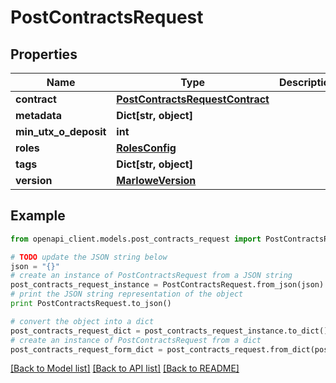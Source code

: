 # PostContractsRequest


## Properties
Name | Type | Description | Notes
------------ | ------------- | ------------- | -------------
**contract** | [**PostContractsRequestContract**](PostContractsRequestContract.md) |  | 
**metadata** | **Dict[str, object]** |  | 
**min_utx_o_deposit** | **int** |  | [optional] 
**roles** | [**RolesConfig**](RolesConfig.md) |  | [optional] 
**tags** | **Dict[str, object]** |  | 
**version** | [**MarloweVersion**](MarloweVersion.md) |  | 

## Example

```python
from openapi_client.models.post_contracts_request import PostContractsRequest

# TODO update the JSON string below
json = "{}"
# create an instance of PostContractsRequest from a JSON string
post_contracts_request_instance = PostContractsRequest.from_json(json)
# print the JSON string representation of the object
print PostContractsRequest.to_json()

# convert the object into a dict
post_contracts_request_dict = post_contracts_request_instance.to_dict()
# create an instance of PostContractsRequest from a dict
post_contracts_request_form_dict = post_contracts_request.from_dict(post_contracts_request_dict)
```
[[Back to Model list]](../README.md#documentation-for-models) [[Back to API list]](../README.md#documentation-for-api-endpoints) [[Back to README]](../README.md)


